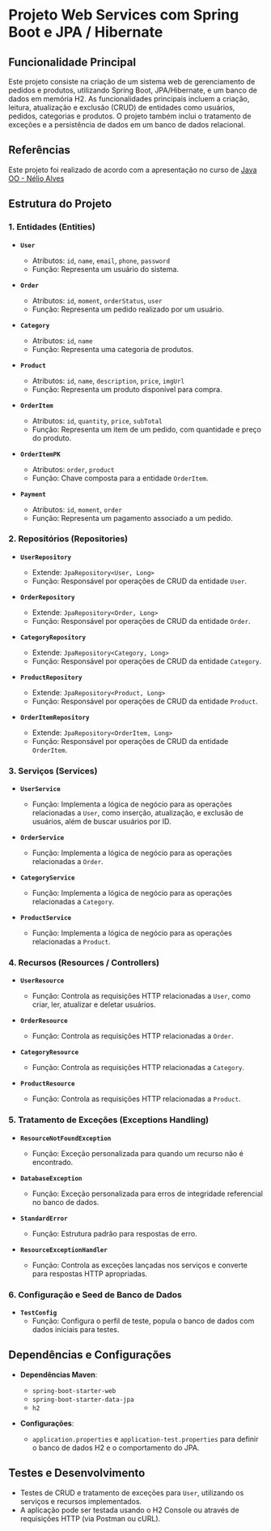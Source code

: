 # Projeto Web Services com Spring Boot e JPA / Hibernate

## Funcionalidade Principal

Este projeto consiste na criação de um sistema web de gerenciamento de pedidos e produtos, utilizando Spring Boot, JPA/Hibernate, e um banco de dados em memória H2. As funcionalidades principais incluem a criação, leitura, atualização e exclusão (CRUD) de entidades como usuários, pedidos, categorias e produtos. O projeto também inclui o tratamento de exceções e a persistência de dados em um banco de dados relacional.
 
## Referências

Este projeto foi realizado de acordo com a apresentação no curso de [Java OO - Nélio Alves](https://www.udemy.com/course/java-curso-completo/?couponCode=SEPTSTACK24B)

## Estrutura do Projeto

### 1. **Entidades (Entities)**

- **`User`**
  - Atributos: `id`, `name`, `email`, `phone`, `password`
  - Função: Representa um usuário do sistema.

- **`Order`**
  - Atributos: `id`, `moment`, `orderStatus`, `user`
  - Função: Representa um pedido realizado por um usuário.

- **`Category`**
  - Atributos: `id`, `name`
  - Função: Representa uma categoria de produtos.

- **`Product`**
  - Atributos: `id`, `name`, `description`, `price`, `imgUrl`
  - Função: Representa um produto disponível para compra.

- **`OrderItem`**
  - Atributos: `id`, `quantity`, `price`, `subTotal`
  - Função: Representa um item de um pedido, com quantidade e preço do produto.

- **`OrderItemPK`**
  - Atributos: `order`, `product`
  - Função: Chave composta para a entidade `OrderItem`.

- **`Payment`**
  - Atributos: `id`, `moment`, `order`
  - Função: Representa um pagamento associado a um pedido.

### 2. **Repositórios (Repositories)**

- **`UserRepository`**
  - Extende: `JpaRepository<User, Long>`
  - Função: Responsável por operações de CRUD da entidade `User`.

- **`OrderRepository`**
  - Extende: `JpaRepository<Order, Long>`
  - Função: Responsável por operações de CRUD da entidade `Order`.

- **`CategoryRepository`**
  - Extende: `JpaRepository<Category, Long>`
  - Função: Responsável por operações de CRUD da entidade `Category`.

- **`ProductRepository`**
  - Extende: `JpaRepository<Product, Long>`
  - Função: Responsável por operações de CRUD da entidade `Product`.

- **`OrderItemRepository`**
  - Extende: `JpaRepository<OrderItem, Long>`
  - Função: Responsável por operações de CRUD da entidade `OrderItem`.

### 3. **Serviços (Services)**

- **`UserService`**
  - Função: Implementa a lógica de negócio para as operações relacionadas a `User`, como inserção, atualização, e exclusão de usuários, além de buscar usuários por ID.

- **`OrderService`**
  - Função: Implementa a lógica de negócio para as operações relacionadas a `Order`.

- **`CategoryService`**
  - Função: Implementa a lógica de negócio para as operações relacionadas a `Category`.

- **`ProductService`**
  - Função: Implementa a lógica de negócio para as operações relacionadas a `Product`.

### 4. **Recursos (Resources / Controllers)**

- **`UserResource`**
  - Função: Controla as requisições HTTP relacionadas a `User`, como criar, ler, atualizar e deletar usuários.

- **`OrderResource`**
  - Função: Controla as requisições HTTP relacionadas a `Order`.

- **`CategoryResource`**
  - Função: Controla as requisições HTTP relacionadas a `Category`.

- **`ProductResource`**
  - Função: Controla as requisições HTTP relacionadas a `Product`.

### 5. **Tratamento de Exceções (Exceptions Handling)**

- **`ResourceNotFoundException`**
  - Função: Exceção personalizada para quando um recurso não é encontrado.

- **`DatabaseException`**
  - Função: Exceção personalizada para erros de integridade referencial no banco de dados.

- **`StandardError`**
  - Função: Estrutura padrão para respostas de erro.

- **`ResourceExceptionHandler`**
  - Função: Controla as exceções lançadas nos serviços e converte para respostas HTTP apropriadas.

### 6. **Configuração e Seed de Banco de Dados**

- **`TestConfig`**
  - Função: Configura o perfil de teste, popula o banco de dados com dados iniciais para testes.

## Dependências e Configurações

- **Dependências Maven**:
  - `spring-boot-starter-web`
  - `spring-boot-starter-data-jpa`
  - `h2`

- **Configurações**:
  - `application.properties` e `application-test.properties` para definir o banco de dados H2 e o comportamento do JPA.

## Testes e Desenvolvimento

- Testes de CRUD e tratamento de exceções para `User`, utilizando os serviços e recursos implementados.
- A aplicação pode ser testada usando o H2 Console ou através de requisições HTTP (via Postman ou cURL).


